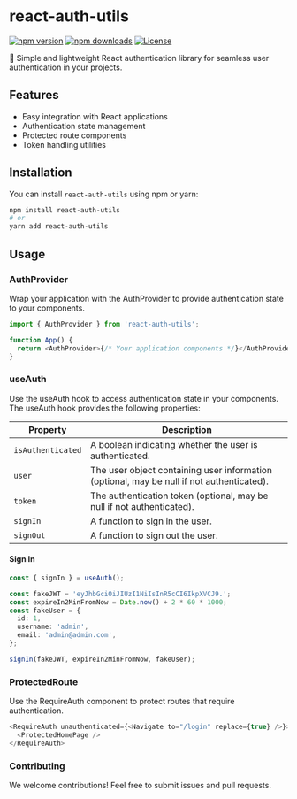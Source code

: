 # react-auth-utils

[![npm version](https://img.shields.io/npm/v/react-auth-utils.svg)](https://www.npmjs.com/package/react-auth-utils)
[![npm downloads](https://img.shields.io/npm/dm/react-auth-utils.svg)](https://www.npmjs.com/package/react-auth-utils)
[![License](https://img.shields.io/npm/l/react-auth-utils.svg)](https://github.com/your-username/react-auth-utils/blob/main/LICENSE)

🔐 Simple and lightweight React authentication library for seamless user authentication in your projects.

## Features

- Easy integration with React applications
- Authentication state management
- Protected route components
- Token handling utilities

## Installation

You can install `react-auth-utils` using npm or yarn:

```bash
npm install react-auth-utils
# or
yarn add react-auth-utils
```

## Usage

### AuthProvider

Wrap your application with the AuthProvider to provide authentication state to your components.

```ts
import { AuthProvider } from 'react-auth-utils';

function App() {
  return <AuthProvider>{/* Your application components */}</AuthProvider>;
}
```

### useAuth

Use the useAuth hook to access authentication state in your components. The useAuth hook provides the following properties:

| Property          | Description                                                                               |
| ----------------- | ----------------------------------------------------------------------------------------- |
| `isAuthenticated` | A boolean indicating whether the user is authenticated.                                   |
| `user`            | The user object containing user information (optional, may be null if not authenticated). |
| `token`           | The authentication token (optional, may be null if not authenticated).                    |
| `signIn`          | A function to sign in the user.                                                           |
| `signOut`         | A function to sign out the user.                                                          |

#### Sign In

```ts
const { signIn } = useAuth();

const fakeJWT = 'eyJhbGciOiJIUzI1NiIsInR5cCI6IkpXVCJ9.';
const expireIn2MinFromNow = Date.now() + 2 * 60 * 1000;
const fakeUser = {
  id: 1,
  username: 'admin',
  email: 'admin@admin.com',
};

signIn(fakeJWT, expireIn2MinFromNow, fakeUser);
```

### ProtectedRoute

Use the RequireAuth component to protect routes that require authentication.

```js
<RequireAuth unauthenticated={<Navigate to="/login" replace={true} />}>
  <ProtectedHomePage />
</RequireAuth>
```

### Contributing

We welcome contributions! Feel free to submit issues and pull requests.

<!-- ### License

This project is licensed under the MIT License - see the LICENSE file for details. -->
